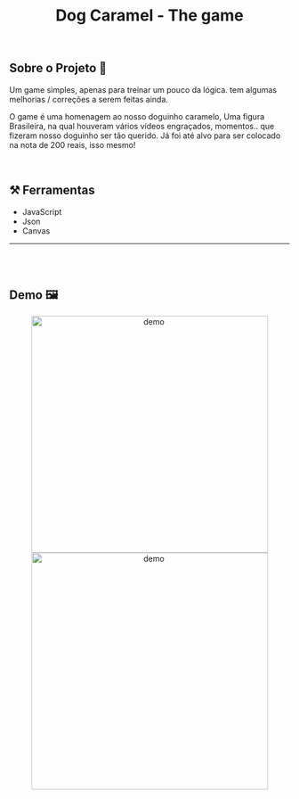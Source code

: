 <h1 style="text-align: center; font-weight: bold;">Dog Caramel - The game</h1>


<br>

## Sobre o Projeto 💬


Um game simples, apenas para treinar um pouco da lógica. tem algumas melhorias / correções a serem feitas ainda.

O game é uma homenagem ao nosso doguinho caramelo, Uma figura Brasileira, na qual houveram vários vídeos engraçados, momentos.. que fizeram nosso doguinho ser tão querido.  Já foi até alvo para ser colocado na nota de 200 reais, isso mesmo!

<br>

## ⚒️ Ferramentas 


- JavaScript
- Json
- Canvas

---
<br><br>

## Demo 🖼️

<div align="center" >
  
  <img src="https://i.imgur.com/0SUkyyu.png" alt="demo" height="425">
  
  <img src="https://i.imgur.com/vaj4o0u.png" alt="demo" height="425">
  
</div>


